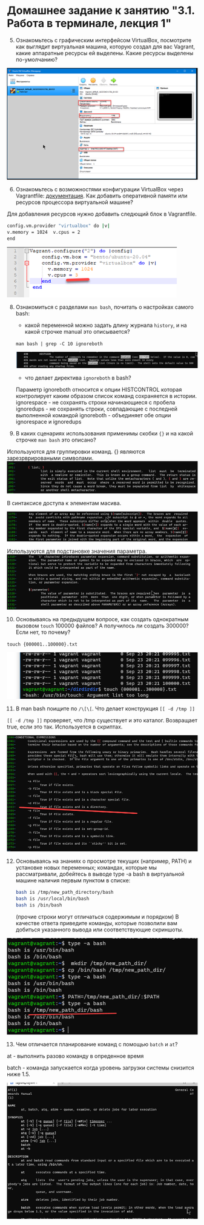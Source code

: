 # Домашнее задание к занятию "3.1. Работа в терминале, лекция 1"

5. Ознакомьтесь с графическим интерфейсом VirtualBox, посмотрите как выглядит виртуальная машина, которую создал для вас Vagrant, какие аппаратные ресурсы ей выделены. Какие ресурсы выделены по-умолчанию?

 ![](img/5.png)

6.  Ознакомьтесь с возможностями конфигурации VirtualBox через Vagrantfile: [документация](https://www.vagrantup.com/docs/providers/virtualbox/configuration.html). Как добавить оперативной памяти или ресурсов процессора виртуальной машине?

 
 Для добавления ресурсов нужно добавить следющий блок в Vagrantfile. 
```bash
config.vm.provider "virtualbox" do |v| 
v.memory = 1024  v.cpus = 2
end
```

![](img/6.png)



8. Ознакомиться с разделами `man bash`, почитать о настройках самого bash:
    * какой переменной можно задать длину журнала `history`, и на какой строчке manual это описывается?

	`man bash | grep -C 10 ignoreboth`
    
    ![](img/7.png)
    
    * что делает директива `ignoreboth` в bash?

	Параметр ignoreboth относится к опции HISTCONTROL которая контролирует каким образом список команд сохраняется в истории.
	ignorespace - не сохранять строки начинающиеся с пробела
	ignoredups - не сохранять строки, совпадающие с последней выполненной командой
	ignoreboth - объединяет обе опции ignorespace и ignoredups


9. В каких сценариях использования применимы скобки `{}` и на какой строчке `man bash` это описано?

Используются для группировки команд. {} являются зарезрврироваными символами.
![](img/92.png)

В синтаксисе доступа к элементам масива.

![](img/91.png)

Используются для подстановке значения параметра.
![](img/93.png)

10. Основываясь на предыдущем вопросе, как создать однократным вызовом `touch` 100000 файлов? А получилось ли создать 300000? Если нет, то почему?

`touch {000001..100000}.txt`

![](img/10.png)

11. В man bash поищите по `/\[\[`. Что делает конструкция `[[ -d /tmp ]]`
  
 `[[ -d /tmp ]]` проверяет, что /tmp существует и это каталог. Возвращает true, если это так. Используется в скриптах.
 
 ![](img/11.png)
 
12. Основываясь на знаниях о просмотре текущих (например, PATH) и установке новых переменных; командах, которые мы рассматривали, добейтесь в выводе type -a bash в виртуальной машине наличия первым пунктом в списке:

	```bash
	bash is /tmp/new_path_directory/bash
	bash is /usr/local/bin/bash
	bash is /bin/bash
	```

	(прочие строки могут отличаться содержимым и порядком)
    В качестве ответа приведите команды, которые позволили вам добиться указанного вывода или соответствующие скриншоты.

 ![](img/12.png)

13. Чем отличается планирование команд с помощью `batch` и `at`?

at - выполнить разово команду в опреденное время

batch - команда запускается когда уровень загрузки системы снизится ниже 1.5.

 ![](img/13.png)

 
